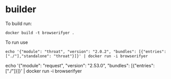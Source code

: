 # builder

To build run:

```
docker build -t browserifyer .
```

To run use

```
echo '{"module": "throat", "version": "2.0.2", "bundles": [{"entries": ["./"],"standalone": "throat"}]}' | docker run -i browserifyer
```
echo '{"module": "request", "version": "2.53.0", "bundles": [{"entries": ["./"]}]}' | docker run -i browserifyer
